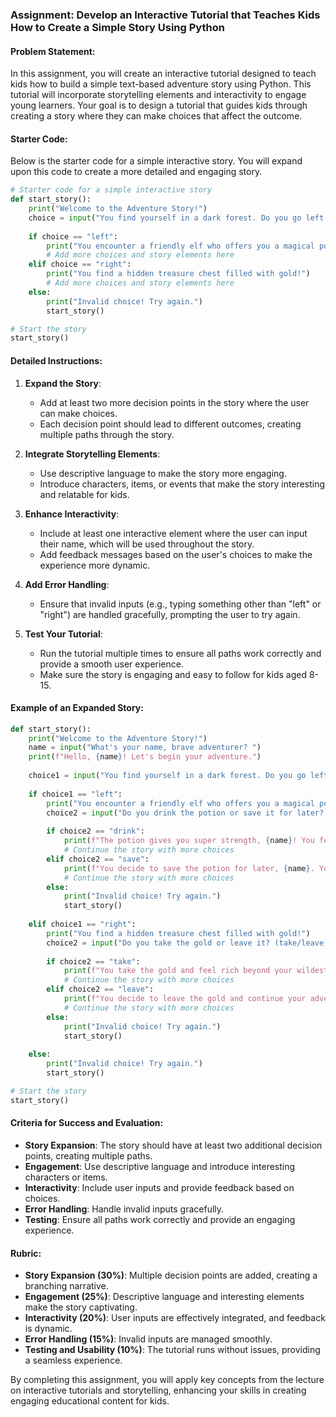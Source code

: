 ### Assignment: Develop an Interactive Tutorial that Teaches Kids How to Create a Simple Story Using Python

#### Problem Statement:
In this assignment, you will create an interactive tutorial designed to teach kids how to build a simple text-based adventure story using Python. This tutorial will incorporate storytelling elements and interactivity to engage young learners. Your goal is to design a tutorial that guides kids through creating a story where they can make choices that affect the outcome.

#### Starter Code:
Below is the starter code for a simple interactive story. You will expand upon this code to create a more detailed and engaging story.

```python
# Starter code for a simple interactive story
def start_story():
    print("Welcome to the Adventure Story!")
    choice = input("You find yourself in a dark forest. Do you go left or right? (left/right): ")
    
    if choice == "left":
        print("You encounter a friendly elf who offers you a magical potion.")
        # Add more choices and story elements here
    elif choice == "right":
        print("You find a hidden treasure chest filled with gold!")
        # Add more choices and story elements here
    else:
        print("Invalid choice! Try again.")
        start_story()

# Start the story
start_story()
```

#### Detailed Instructions:
1. **Expand the Story**:
   - Add at least two more decision points in the story where the user can make choices.
   - Each decision point should lead to different outcomes, creating multiple paths through the story.

2. **Integrate Storytelling Elements**:
   - Use descriptive language to make the story more engaging.
   - Introduce characters, items, or events that make the story interesting and relatable for kids.

3. **Enhance Interactivity**:
   - Include at least one interactive element where the user can input their name, which will be used throughout the story.
   - Add feedback messages based on the user's choices to make the experience more dynamic.

4. **Add Error Handling**:
   - Ensure that invalid inputs (e.g., typing something other than "left" or "right") are handled gracefully, prompting the user to try again.

5. **Test Your Tutorial**:
   - Run the tutorial multiple times to ensure all paths work correctly and provide a smooth user experience.
   - Make sure the story is engaging and easy to follow for kids aged 8-15.

#### Example of an Expanded Story:
```python
def start_story():
    print("Welcome to the Adventure Story!")
    name = input("What's your name, brave adventurer? ")
    print(f"Hello, {name}! Let's begin your adventure.")
    
    choice1 = input("You find yourself in a dark forest. Do you go left or right? (left/right): ")
    
    if choice1 == "left":
        print("You encounter a friendly elf who offers you a magical potion.")
        choice2 = input("Do you drink the potion or save it for later? (drink/save): ")
        
        if choice2 == "drink":
            print(f"The potion gives you super strength, {name}! You feel unstoppable.")
            # Continue the story with more choices
        elif choice2 == "save":
            print(f"You decide to save the potion for later, {name}. You never know when it might come in handy.")
            # Continue the story with more choices
        else:
            print("Invalid choice! Try again.")
            start_story()
    
    elif choice1 == "right":
        print("You find a hidden treasure chest filled with gold!")
        choice2 = input("Do you take the gold or leave it? (take/leave): ")
        
        if choice2 == "take":
            print(f"You take the gold and feel rich beyond your wildest dreams, {name}!")
            # Continue the story with more choices
        elif choice2 == "leave":
            print(f"You decide to leave the gold and continue your adventure, {name}.")
            # Continue the story with more choices
        else:
            print("Invalid choice! Try again.")
            start_story()
    
    else:
        print("Invalid choice! Try again.")
        start_story()

# Start the story
start_story()
```

#### Criteria for Success and Evaluation:
- **Story Expansion**: The story should have at least two additional decision points, creating multiple paths.
- **Engagement**: Use descriptive language and introduce interesting characters or items.
- **Interactivity**: Include user inputs and provide feedback based on choices.
- **Error Handling**: Handle invalid inputs gracefully.
- **Testing**: Ensure all paths work correctly and provide an engaging experience.

#### Rubric:
- **Story Expansion (30%)**: Multiple decision points are added, creating a branching narrative.
- **Engagement (25%)**: Descriptive language and interesting elements make the story captivating.
- **Interactivity (20%)**: User inputs are effectively integrated, and feedback is dynamic.
- **Error Handling (15%)**: Invalid inputs are managed smoothly.
- **Testing and Usability (10%)**: The tutorial runs without issues, providing a seamless experience.

By completing this assignment, you will apply key concepts from the lecture on interactive tutorials and storytelling, enhancing your skills in creating engaging educational content for kids.